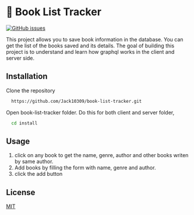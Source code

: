 
# 📕 Book List Tracker

[![GitHub issues](https://img.shields.io/github/issues/Jack10309/book-list-tracker)](https://github.com/Jack10309/book-list-tracker/issues)

This project allows you to save book information in the database. You can get the list of the books saved and its details. The goal of building this project is to understand and learn how graphql works in the client and server side.


## Installation

Clone the repository

```bash
  https://github.com/Jack10309/book-list-tracker.git
```

Open book-list-tracker folder. Do this for both client and server folder,
```bash
  cd install
```
    
## Usage

1. click on any book to get the name, genre, author and other books writen by same author.
1. Add books by filling the form with name, genre and author.
1. click the add button



## License

[MIT](https://choosealicense.com/licenses/mit/)

